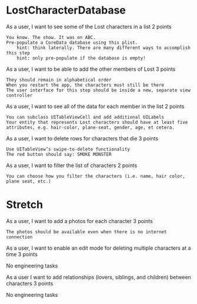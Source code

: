 LostCharacterDatabase
=====================


As a user, I want to see some of the Lost characters in a list
2 points

    You know. The show. It was on ABC.
    Pre-populate a CoreData database using this plist.
        hint: think laterally. There are many different ways to accomplish this step
        hint: only pre-populate if the database is empty!

As a user, I want to be able to add the other members of Lost
3 points

    They should remain in alphabetical order
    When you restart the app, the characters must still be there
    The user interface for this step should be inside a new, separate view controller

As a user, I want to see all of the data for each member in the list
2 points

    You can subclass UITableViewCell and add additional UILabels
    Your entity that represents Lost characters should have at least five attributes, e.g. hair-color, plane-seat, gender, age, et cetera.

As a user, I want to delete rows for characters that die
3 points

    Use UITableView’s swipe-to-delete functionality
    The red button should say: SMOKE MONSTER 

As a user, I want to filter the list of characters
2 points

    You can choose how you filter the characters (i.e. name, hair color, plane seat, etc.)


Stretch
=======


As a user, I want to add a photos for each character
3 points

    The photos should be available even when there is no internet connection


As a user, I want to enable an edit mode for deleting multiple characters at a time
3 points

No engineering tasks


As a user I want to add relationships (lovers, siblings, and children) between characters
3 points

No engineering tasks
